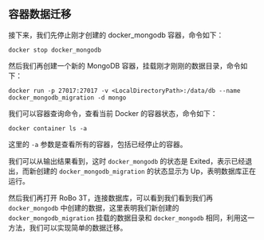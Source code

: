 ## 容器数据迁移

接下来，我们先停止刚才创建的 docker_mongodb 容器，命令如下：

```shell
docker stop docker_mongodb
```

然后我们再创建一个新的 MongoDB 容器，挂载刚才刚刚的数据目录，命令如下：

```shell
docker run -p 27017:27017 -v <LocalDirectoryPath>:/data/db --name docker_mongodb_migration -d mongo
```

我们可以容器查询命令，查看当前 Docker 的容器状态，命令如下：

```shell
docker container ls -a
```

这里的 `-a` 参数是查看所有的容器，包括已经停止的容器。

 我们可以从输出结果看到，这时 `docker_mongodb` 的状态是 Exited，表示已经退出，而新创建的 `docker_mongodb_migration` 的状态显示为 Up，表明数据库正在运行。

然后我们再打开 RoBo 3T，连接数据库，可以看到我们看到我们再 `docker_mongodb` 中创建的数据，这里表明我们新创建的 `docker_mongodb_migration` 挂载的数据目录和 `docker_mongodb` 相同，利用这一方法，我们可以实现简单的数据迁移。